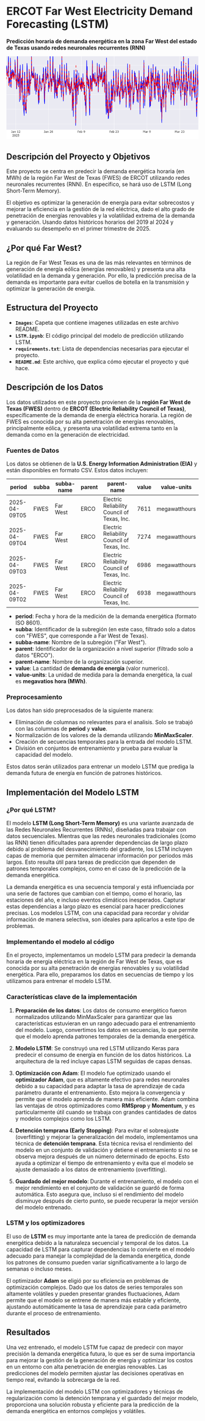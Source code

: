 # ERCOT Far West Electricity Demand Forecasting (LSTM)

**Predicción horaria de demanda energética en la zona Far West del estado de Texas usando redes neuronales recurrentes (RNN)**  

![Predicciones vs Demanda Real](images/overview.png)

## Descripción del Proyecto y Objetivos
Este proyecto se centra en predecir la demanda energética horaria (en MWh) de la región Far West de Texas (FWES) de ERCOT utilizando redes neuronales recurrentes (RNN). En especifico, se hará uso de LSTM (Long Short-Term Memory).

El objetivo es optimizar la generación de energía para evitar sobrecostos y mejorar la eficiencia en la gestión de la red eléctrica, dado el alto grado de penetración de energías renovables y la volatilidad extrema de la demanda y generación. Usando datos históricos horarios del 2019 al 2024 y evaluando su desempeño en el primer trimestre de 2025.

## ¿Por qué Far West?
La región de Far West Texas es una de las más relevantes en términos de generación de energía eólica (energías renovables) y presenta una alta volatilidad en la demanda y generación. Por ello, la predicción precisa de la demanda es importante para evitar cuellos de botella en la transmisión y optimizar la generación de energía.


## Estructura del Proyecto
*   **`Images`**: Capeta que contiene imagenes utilizadas en este archivo README.
*   **`LSTM.ipynb`**: El código principal del modelo de predicción utilizando LSTM.
*   **`requirements.txt`**: Lista de dependencias necesarias para ejecutar el proyecto.
*   **`README.md`**: Este archivo, que explica cómo ejecutar el proyecto y qué hace.

## Descripción de los Datos

Los datos utilizados en este proyecto provienen de la **región Far West de Texas (FWES)** dentro de **ERCOT (Electric Reliability Council of Texas)**, específicamente de la demanda de energía eléctrica horaria. La región de FWES es conocida por su alta penetración de energías renovables, principalmente eólica, y presenta una volatilidad extrema tanto en la demanda como en la generación de electricidad.

### Fuentes de Datos

Los datos se obtienen de la **U.S. Energy Information Administration (EIA)** y están disponibles en formato CSV. Estos datos incluyen:

| **period**     | **subba** | **subba-name**  | **parent** | **parent-name**                                      | **value** | **value-units** |
|-----------------|-----------|-----------------|------------|------------------------------------------------------|-----------|---------------------|
| 2025-04-09T05  | FWES      | Far West        | ERCO       | Electric Reliability Council of Texas, Inc.          | 7611      | megawatthours        |
| 2025-04-09T04  | FWES      | Far West        | ERCO       | Electric Reliability Council of Texas, Inc.          | 7274      | megawatthours        |
| 2025-04-09T03  | FWES      | Far West        | ERCO       | Electric Reliability Council of Texas, Inc.          | 6986      | megawatthours        |
| 2025-04-09T02  | FWES      | Far West        | ERCO       | Electric Reliability Council of Texas, Inc.          | 6938      | megawatthours        |

- **period**: Fecha y hora de la medición de la demanda energética (formato ISO 8601).
- **subba**: Identificador de la subregión (en este caso, filtrado solo a datos con "FWES", que corresponde a Far West de Texas).
- **subba-name**: Nombre de la subregión ("Far West").
- **parent**: Identificador de la organización a nivel superior (filtrado solo a datos "ERCO").
- **parent-name**: Nombre de la organización superior.
- **value**: La cantidad de **demanda de energía** (valor numerico).
- **value-units**: La unidad de medida para la demanda energética, la cual es **megavatios hora (MWh)**.

### Preprocesamiento

Los datos han sido preprocesados de la siguiente manera:
- Eliminación de columnas no relevantes para el analisis. Solo se trabajó con las columnas de **period** y **value**.
- Normalización de los valores de la demanda utilizando **MinMaxScaler**.
- Creación de secuencias temporales para la entrada del modelo LSTM.
- División en conjuntos de entrenamiento y prueba para evaluar la capacidad del modelo.

Estos datos serán utilizados para entrenar un modelo LSTM que prediga la demanda futura de energía en función de patrones históricos.

## Implementación del Modelo LSTM

### ¿Por qué LSTM?

El modelo **LSTM (Long Short-Term Memory)** es una variante avanzada de las Redes Neuronales Recurrentes (RNNs), diseñadas para trabajar con datos secuenciales. Mientras que las redes neuronales tradicionales (como las RNN) tienen dificultades para aprender dependencias de largo plazo debido al problema del desvanecimiento del gradiente, los LSTM incluyen capas de memoria que permiten almacenar información por periodos más largos. Esto resulta útil para tareas de predicción que dependen de patrones temporales complejos, como en el caso de la predicción de la demanda energética.

La demanda energética es una secuencia temporal y está influenciada por una serie de factores que cambian con el tiempo, como el horario, las estaciones del año, e incluso eventos climáticos inesperados. Capturar estas dependencias a largo plazo es esencial para hacer predicciones precisas. Los modelos LSTM, con una capacidad para recordar y olvidar información de manera selectiva, son ideales para aplicarlos a este tipo de problemas.

### Implementando el modelo al código

En el proyecto, implementamos un modelo LSTM para predecir la demanda horaria de energía eléctrica en la región de Far West de Texas, que es conocida por su alta penetración de energías renovables y su volatilidad energética. Para ello, preparamos los datos en secuencias de tiempo y los utilizamos para entrenar el modelo LSTM.

### Características clave de la implementación

1. **Preparación de los datos**: Los datos de consumo energético fueron normalizados utilizando MinMaxScaler para garantizar que las características estuvieran en un rango adecuado para el entrenamiento del modelo. Luego, convertimos los datos en secuencias, lo que permite que el modelo aprenda patrones temporales de la demanda energética.

2. **Modelo LSTM**: Se construyó una red LSTM utilizando Keras para predecir el consumo de energía en función de los datos históricos. La arquitectura de la red incluye capas LSTM seguidas de capas densas.

3. **Optimización con Adam**: El modelo fue optimizado usando el **optimizador Adam**, que es altamente efectivo para redes neuronales debido a su capacidad para adaptar la tasa de aprendizaje de cada parámetro durante el entrenamiento. Esto mejora la convergencia y permite que el modelo aprenda de manera más eficiente. Adam combina las ventajas de otros optimizadores como **RMSprop** y **Momentum**, y es particularmente útil cuando se trabaja con grandes cantidades de datos y modelos complejos como los LSTM.

4. **Detención temprana (Early Stopping)**: Para evitar el sobreajuste (overfitting) y mejorar la generalización del modelo, implementamos una técnica de **detención temprana**. Esta técnica revisa el rendimiento del modelo en un conjunto de validación y detiene el entrenamiento si no se observa mejora después de un número determinado de epochs. Esto ayuda a optimizar el tiempo de entrenamiento y evita que el modelo se ajuste demasiado a los datos de entrenamiento (overfitting).

5. **Guardado del mejor modelo**: Durante el entrenamiento, el modelo con el mejor rendimiento en el conjunto de validación se guardó de forma automática. Esto asegura que, incluso si el rendimiento del modelo disminuye después de cierto punto, se puede recuperar la mejor versión del modelo entrenado.

### LSTM y los optimizadores

El uso de **LSTM** es muy importante ante la tarea de predicción de demanda energética debido a la naturaleza secuencial y temporal de los datos. La capacidad de LSTM para capturar dependencias lo convierte en el modelo adecuado para manejar la complejidad de la demanda energética, donde los patrones de consumo pueden variar significativamente a lo largo de semanas o incluso meses.

El optimizador **Adam** se eligió por su eficiencia en problemas de optimización complejos. Dado que los datos de series temporales son altamente volátiles y pueden presentar grandes fluctuaciones, Adam permite que el modelo se entrene de manera más estable y eficiente, ajustando automáticamente la tasa de aprendizaje para cada parámetro durante el proceso de entrenamiento.

## Resultados

Una vez entrenado, el modelo LSTM fue capaz de predecir con mayor precisión la demanda energética futura, lo que es ser de suma importancia para mejorar la gestión de la generación de energía y optimizar los costos en un entorno con alta penetración de energías renovables. Las predicciones del modelo permiten ajustar las decisiones operativas en tiempo real, evitando la sobrecarga de la red.

La implementación del modelo LSTM con optimizadores y técnicas de regularización como la detención temprana y el guardado del mejor modelo, proporciona una solución robusta y eficiente para la predicción de la demanda energética en entornos complejos y volátiles.

